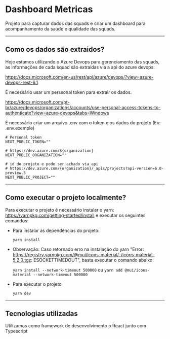 ﻿# Dashboard Metricas

Projeto para capturar dados das squads e criar um dashboard para acompanhamento da saúde e qualidade das squads.

---
## Como os dados são extraidos?
Hoje estamos utilizando o Azure Devops para gerenciamento das squads, as informações de cada squad são extraidas via a api do azure devops:

https://docs.microsoft.com/en-us/rest/api/azure/devops/?view=azure-devops-rest-6.1

É necessário usar um perssonal token para extrair os dados.

https://docs.microsoft.com/pt-br/azure/devops/organizations/accounts/use-personal-access-tokens-to-authenticate?view=azure-devops&tabs=Windows

É necessário criar um arquivo .env com o token e os dados do projeto (Ex: .env.exemple)

    # Personal token
    NEXT_PUBLIC_TOKEN=""

    # https://dev.azure.com/${organization}
    NEXT_PUBLIC_ORGANIZATION=""

    # id do projeto e pode ser achado via api
    # https://dev.azure.com/{organization}/_apis/projects?api-version=6.0-preview.3
    NEXT_PUBLIC_PROJECT=""




---
## Como executar o projeto localmente?

Para executar o projeto é necessário instalar o yarn: https://yarnpkg.com/getting-started/install e executar os seguintes comandos:

- Para instalar as dependências do projeto:
  
  ``yarn install ``

- Observação: Caso retornado erro na instalação do yarn "Error: https://registry.yarnpkg.com/@mui/icons-material/-/icons-material-5.2.0.tgz: ESOCKETTIMEDOUT", basta executar o comando abaixo:

  ``yarn install --network-timeout 500000`` ou
  ``yarn add @mui/icons-material --network-timeout 500000``

- Para executar o projeto

  ``yarn dev``

---
## Tecnologias utilizadas
Utilizamos como framework de desenvolvimento o React junto com Typescript


